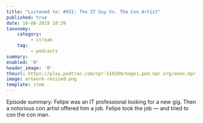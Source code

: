 ```yaml
---
title: "Listened to: #931: The IT Guy Vs. The Con Artist"
published: true
date: 10-08-2019 18:39
taxonomy:
    category:
         - stream
    tag:
         - podcasts
summary:
enabled: '0'
header_image: '0'
theurl: https://play.podtrac.com/npr-510289/edge1.pod.npr.org/anon.npr-mp3/npr/pmoney/2019/08/20190807_pmoney_pmpod931.mp3?awCollectionId=510289&awEpisodeId=749135286&orgId=1&d=1313&p=510289&story=749135286&t=podcast&e=749135286&size=20970930&ft=pod&f=510289
image: artwork-resized.png
template: item
---
```

 
Episode summary: Felipe was an IT professional looking for a new gig. Then a notorious con artist offered him a job. Felipe took the job — and tried to con the con man.
